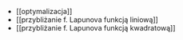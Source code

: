 - [[optymalizacja]]
- [[przybliżanie f. Lapunova funkcją liniową]]
- [[przybliżanie f. Lapunova funkcją kwadratową]]